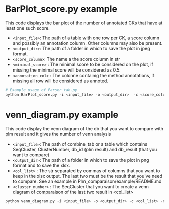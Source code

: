 # BarPlot_score.py example

This code displays the bar plot of the number of annotated CKs that have at least one such score.

- `<input_file>`: The path of a table with one row per CK, a score column and possibly an annotation column. Other columns may also be present.
- `<output_dir>`: The path of a folder in which to save the plot in jpeg format.
- `<score_column>`: The name a the score column in str
- `<minimal_score>` : The minimal score to be considered on the plot, if missing the minimal score will be considered as 0.5.
- `<annotation_col>` : The colonne containig the method annotations, if missing all row will be considered as annoted. 

```python
# Example usage of Parser_tab.py
python BarPlot_score.py -i <input_file> -o <output_dir>  -c <score_column> -m <minimal_score> -a <annotation_col>
```

# venn_diagram.py example

This code display the venn diagram of the db that you want to compare with plm result and it gives the number of venn analysis 
- `<input_file>`: The path of combine_tab or a table which contains SeqCluster, ClusterNumber, db_id (plm result) and db_result (that you want to compare) 
- `<output_dir>`: The path of a folder in which to save the plot in png format and to save the xlsx.
- `<col_list>` : The str separated by commas of columns that you want to keep in the xlsx output. The last two must be the result that you've need to compare. See an example in Plm_comparaison/example/README.md
- `<cluster_number>` : The SeqCluster that you want to create a venn diagram of comparaison of the last two result in <col_list>

```python
python venn_diagram.py -i <input_file> -o <output_dir> -c <col_list> -n <cluster_number>
```
